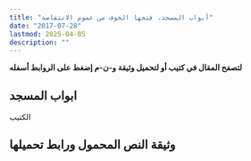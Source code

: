 ```yaml
---
title: "أبواب المسجد، فتحها الخوف من عموم الانتفاضة"
date: "2017-07-28"
lastmod: 2025-04-05
description: ""
---
```

**لتصفح المقال في كتيب أو لتحميل وثيقة و-ن-م إضغط على الروابط أسفله**

## **ابواب المسجد**

الكتيب

## وثيقة النص المحمول ورابط تحميلها

###
